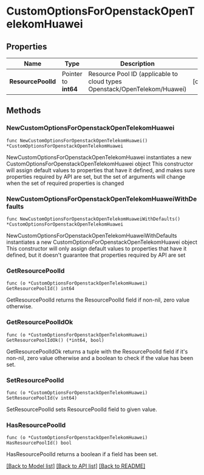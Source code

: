 # CustomOptionsForOpenstackOpenTelekomHuawei

## Properties

Name | Type | Description | Notes
------------ | ------------- | ------------- | -------------
**ResourcePoolId** | Pointer to **int64** | Resource Pool ID (applicable to cloud types Openstack/OpenTelekom/Huawei) | [optional] 

## Methods

### NewCustomOptionsForOpenstackOpenTelekomHuawei

`func NewCustomOptionsForOpenstackOpenTelekomHuawei() *CustomOptionsForOpenstackOpenTelekomHuawei`

NewCustomOptionsForOpenstackOpenTelekomHuawei instantiates a new CustomOptionsForOpenstackOpenTelekomHuawei object
This constructor will assign default values to properties that have it defined,
and makes sure properties required by API are set, but the set of arguments
will change when the set of required properties is changed

### NewCustomOptionsForOpenstackOpenTelekomHuaweiWithDefaults

`func NewCustomOptionsForOpenstackOpenTelekomHuaweiWithDefaults() *CustomOptionsForOpenstackOpenTelekomHuawei`

NewCustomOptionsForOpenstackOpenTelekomHuaweiWithDefaults instantiates a new CustomOptionsForOpenstackOpenTelekomHuawei object
This constructor will only assign default values to properties that have it defined,
but it doesn't guarantee that properties required by API are set

### GetResourcePoolId

`func (o *CustomOptionsForOpenstackOpenTelekomHuawei) GetResourcePoolId() int64`

GetResourcePoolId returns the ResourcePoolId field if non-nil, zero value otherwise.

### GetResourcePoolIdOk

`func (o *CustomOptionsForOpenstackOpenTelekomHuawei) GetResourcePoolIdOk() (*int64, bool)`

GetResourcePoolIdOk returns a tuple with the ResourcePoolId field if it's non-nil, zero value otherwise
and a boolean to check if the value has been set.

### SetResourcePoolId

`func (o *CustomOptionsForOpenstackOpenTelekomHuawei) SetResourcePoolId(v int64)`

SetResourcePoolId sets ResourcePoolId field to given value.

### HasResourcePoolId

`func (o *CustomOptionsForOpenstackOpenTelekomHuawei) HasResourcePoolId() bool`

HasResourcePoolId returns a boolean if a field has been set.


[[Back to Model list]](../README.md#documentation-for-models) [[Back to API list]](../README.md#documentation-for-api-endpoints) [[Back to README]](../README.md)


